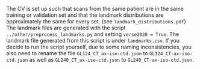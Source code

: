 The CV is set up such that scans from the same patient are in the same training or validation set and that the landmark distributions are approximately the same for every set. (see `landmark_distributions.pdf`)
The landmark files are generated with the script `../other/preprocess_landmarks.py` and setting `verse2020 = True`. The landmark file generated from this script is under `landmarks.csv`. If you decide to run the script yourself, due to some naming inconsistencies, you also need to rename the file `GL124_CT_ax-iso-ctd.json` to `GL124_CT-ax-iso-ctd.json` as well as `GL240_CT_ax-iso-ctd.json` to `GL240_CT-ax-iso-ctd.json`.

